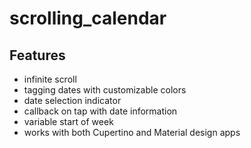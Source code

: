 # scrolling_calendar

## Features

* infinite scroll
* tagging dates with customizable colors
* date selection indicator
* callback on tap with date information
* variable start of week
* works with both Cupertino and Material design apps
